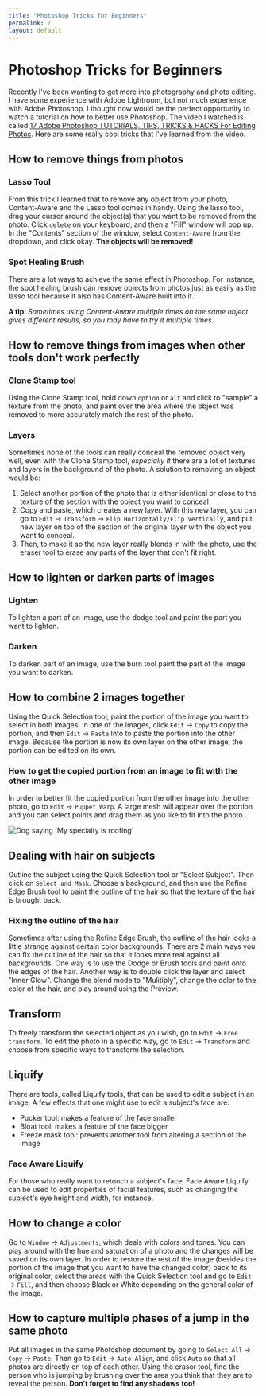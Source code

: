 ```yaml
---
title: "Photoshop Tricks for Beginners"
permalink: /
layout: default
---
```


# Photoshop Tricks for Beginners
Recently I've been wanting to get more into photography and photo editing. I have some experience with Adobe Lightroom, but not much experience with Adobe Photoshop. I thought now would be the perfect opportunity to watch a tutorial on how to better use Photoshop. The video I watched is called [17 Adobe Photoshop TUTORIALS, TIPS, TRICKS & HACKS For Editing Photos](https://www.youtube.com/watch?v=V8X5FP2RLnI). Here are some really cool tricks that I've learned from the video.

## How to remove things from photos
### Lasso Tool
From this trick I learned that to remove any object from your photo, Content-Aware and the Lasso tool comes in handy. Using the lasso tool, drag your cursor around the object(s) that you want to be removed from the photo. Click `delete` on your keyboard, and then a "Fill" window will pop up. In the "Contents" section of the window, select `Content-Aware` from the dropdown, and click okay. **The objects will be removed!**

### Spot Healing Brush
There are a lot ways to achieve the same effect in Photoshop. For instance, the spot healing brush can remove objects from photos just as easily as the lasso tool because it also has Content-Aware built into it.

**A tip**: *Sometimes using Content-Aware multiple times on the same object gives different results, so you may have to try it multiple times.*

## How to remove things from images when other tools don't work perfectly
### Clone Stamp tool
Using the Clone Stamp tool, hold down `option` or `alt` and click to "sample" a texture from the photo, and paint over the area where the object was removed to more accurately match the rest of the photo.

### Layers
Sometimes none of the tools can really conceal the removed object very well, even with the Clone Stamp tool, *especially* if there are a lot of textures and layers in the background of the photo. A solution to removing an object would be:
1. Select another portion of the photo that is either identical or close to the texture of the section with the object you want to conceal
2. Copy and paste, which creates a new layer. With this new layer, you can go to `Edit` &rarr; `Transform` &rarr; `Flip Horizontally/Flip Vertically`, and put new layer on top of the section of the original layer with the object you want to conceal.
3. Then, to make it so the new layer really blends in with the photo, use the eraser tool to erase any parts of the layer that don't fit right.

## How to lighten or darken parts of images
### Lighten
To lighten a part of an image, use the dodge tool and paint the part you want to lighten. 
### Darken
To darken part of an image, use the burn tool paint the part of the image you want to darken.

## How to combine 2 images together
Using the Quick Selection tool, paint the portion of the image you want to select in both images. In one of the images, click `Edit` &rarr; `Copy` to copy the portion, and then `Edit` &rarr; `Paste` Into to paste the portion into the other image. Because the portion is now its own layer on the other image, the portion can be edited on its own.
### How to get the copied portion from an image to fit with the other image
In order to better fit the copied portion from the other image into the other photo, go to `Edit` &rarr; `Puppet Warp`. A large mesh will appear over the portion and you can select points and drag them as you like to fit into the photo.

![Dog saying 'My specialty is roofing'](ps-tutorial.png)

## Dealing with hair on subjects
Outline the subject using the Quick Selection tool or "Select Subject". Then click on `Select and Mask`. Choose a background, and then use the Refine Edge Brush tool to paint the outline of the hair so that the texture of the hair is brought back.
### Fixing the outline of the hair
Sometimes after using the Refine Edge Brush, the outline of the hair looks a little strange against certain color backgrounds. There are 2 main ways you can fix the outline of the hair so that it looks more real against all backgrounds. One way is to use the Dodge or Brush tools and paint onto the edges of the hair. Another way is to double click the layer and select "Inner Glow". Change the blend mode to "Mulitiply", change the color to the color of the hair, and play around using the Preview.

## Transform
To freely transform the selected object as you wish, go to `Edit` &rarr; `Free transform`. To edit the photo in a specific way, go to `Edit` &rarr; `Transform` and choose from specific ways to transform the selection.

## Liquify
There are tools, called Liquify tools, that can be used to edit a subject in an image. A few effects that one might use to edit a subject's face are:
- Pucker tool: makes a feature of the face smaller
- Bloat tool: makes a feature of the face bigger
- Freeze mask tool: prevents another tool from altering a section of the image

### Face Aware Liquify
For those who really want to retouch a subject's face, Face Aware Liquify can be used to edit properties of facial features, such as changing the subject's eye height and width, for instance.

## How to change a color
Go to `Window` &rarr; `Adjustments`, which deals with colors and tones. You can play around with the hue and saturation of a photo and the changes will be saved on its own layer. In order to restore the rest of the image (besides the portion of the image that you want to have the changed color) back to its original color, select the areas with the Quick Selection tool and go to `Edit` &rarr; `Fill`, and then choose Black or White depending on the general color of the image.

## How to capture multiple phases of a jump in the same photo
Put all images in the same Photoshop document by going to `Select All` &rarr; `Copy` &rarr; `Paste`. Then go to `Edit` &rarr; `Auto Align`, and click `Auto` so that all photos are directly on top of each other. Using the erasor tool, find the person who is jumping by brushing over the area you think that they are to reveal the person. **Don't forget to find any shadows too!**
